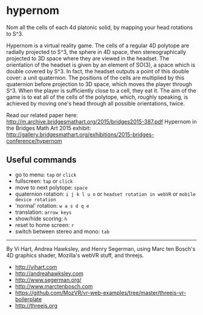 # hypernom
Nom all the cells of each 4d platonic solid, by mapping your head rotations to S^3. 

Hypernom is a virtual reality game. The cells of a regular 4D polytope are radially projected to S^3, the sphere in 4D space, then stereographically projected to 3D space where they are viewed in the headset. The orientation of the headset is given by an element of SO(3), a space which is double covered by S^3. In fact, the headset outputs a point of this double cover: a unit quaternion. The positions of the cells are multiplied by this quaternion before projection to 3D space, which moves the player through S^3. When the player is sufficiently close to a cell, they eat it. The aim of the game is to eat all of the cells of the polytope, which, roughly speaking, is achieved by moving one's head through all possible orientations, twice.

Read our related paper here: http://m.archive.bridgesmathart.org/2015/bridges2015-387.pdf
Hypernom in the Bridges Math Art 2015 exhibit: http://gallery.bridgesmathart.org/exhibitions/2015-bridges-conference/hypernom

## Useful commands 

- go to menu: ```tap``` or ```click```
- fullscreen: ```tap``` or ```click```
- move to next polytope: ```space```
- quaternion rotation: ```i j k l u o``` or ```headset rotation in webVR``` or ```mobile device rotation```
- 'normal' rotation: ```w a s d q e```
- translation: ```arrow keys```
- show/hide scoring: ```h```
- reset to home screen: ```r```
- switch between stereo and mono: ```tab```

--------------------

By Vi Hart, Andrea Hawksley, and Henry Segerman, using Marc ten Bosch's 4D graphics shader, Mozilla's webVR stuff, and threejs.

- http://vihart.com
- http://andreahawksley.com
- http://www.segerman.org/
- http://www.marctenbosch.com
- https://github.com/MozVR/vr-web-examples/tree/master/threejs-vr-boilerplate
- http://threejs.org
